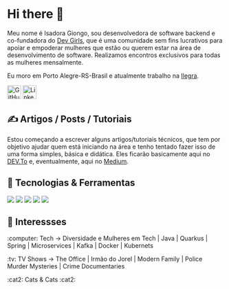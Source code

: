 # Hi there 👋

Meu nome é Isadora Giongo, sou desenvolvedora de software backend e co-fundadora do [Dev Girls](https://www.linkedin.com/company/dev-girls/), que é uma comunidade sem fins lucrativos para apoiar e empoderar mulheres que estão ou querem estar na área de desenvolvimento de software. Realizamos encontros exclusivos para todas as mulheres mensalmente.

Eu moro em Porto Alegre-RS-Brasil e atualmente trabalho na [Ilegra](https://ilegra.com/). 

<p align="left">
  <a href="https://github.com/isagiongo"><img alt="GitHub" title="GitHub" height="32" width="32" src="https://raw.githubusercontent.com/peterthehan/peterthehan/master/assets/github.svg"></a>
  <a href="https://linkedin.com/in/isadora-giongo"><img alt="LinkedIn" title="LinkedIn" height="32" width="32" src="https://raw.githubusercontent.com/peterthehan/peterthehan/master/assets/linkedin.svg"></a>
</p>

## &#x270d; Artigos / Posts / Tutoriais

Estou começando a escrever alguns artigos/tutoriais técnicos, que tem por objetivo ajudar quem está iniciando na área e tenho tentado fazer isso de uma forma simples, básica e didática. Eles ficarão basicamente aqui no [DEV.To](https://dev.to/devgirls) e, eventualmente, aqui no  [Medium](https://medium.com/@isagiongo1).

## 🔧 Tecnologias & Ferramentas
![](https://img.shields.io/badge/OS-Linux-informational?style=flat&logo=linux&logoColor=white&color=2bbc8a)
![](https://img.shields.io/badge/Code-Java-informational?style=flat&logo=java&logoColor=white&color=2bbc8a)
![](https://img.shields.io/badge/Code-Spring-informational?style=flat&logo=spring&logoColor=white&color=2bbc8a)
![](https://img.shields.io/badge/Editor-IntelliJ_IDEA-informational?style=flat&logo=intellij-idea&logoColor=white&color=2bbc8a)
![](https://img.shields.io/badge/Tools-Kafka-informational?style=flat&logo=apachekafka&logoColor=white&color=2bbc8a)

## 🔭 Interessses 
<p> :computer: Tech -> Diversidade e Mulheres em Tech | Java | Quarkus | Spring | Microservices | Kafka | Docker | Kubernets </p>
<p> :tv: TV Shows -> The Office | Irmão do Jorel | Modern Family | Police Murder Mysteries | Crime Documentaries </p>
<p> :cat2: Cats & Cats :cat2: </p>
<!--
**isagiongo/isagiongo** is a ✨ _special_ ✨ repository because its `README.md` (this file) appears on your GitHub profile. -->
